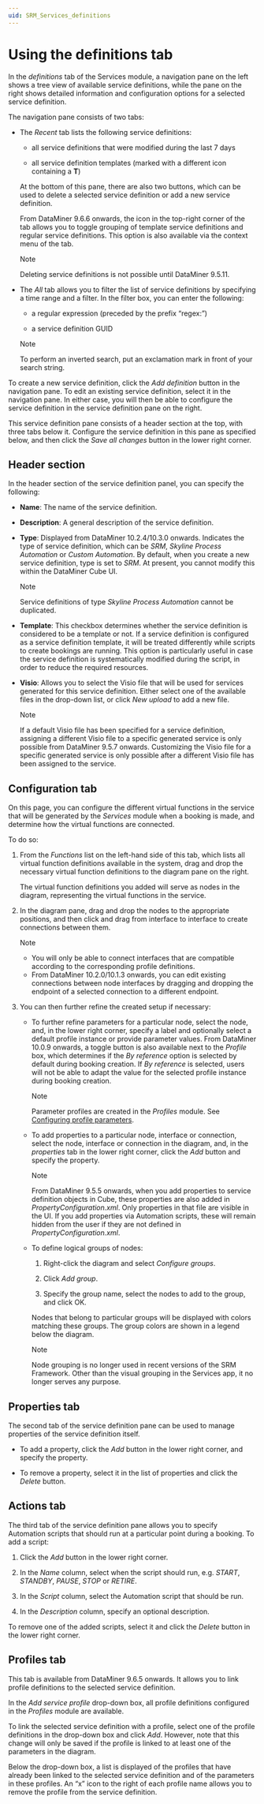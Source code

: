 ```yaml
---
uid: SRM_Services_definitions
---
```


# Using the definitions tab

In the *definitions* tab of the Services module, a navigation pane on the left shows a tree view of available service definitions, while the pane on the right shows detailed information and configuration options for a selected service definition.

The navigation pane consists of two tabs:

- The *Recent* tab lists the following service definitions:

  - all service definitions that were modified during the last 7 days

  - all service definition templates (marked with a different icon containing a **T**)

  At the bottom of this pane, there are also two buttons, which can be used to delete a selected service definition or add a new service definition.

  From DataMiner 9.6.6 onwards, the icon in the top-right corner of the tab allows you to toggle grouping of template service definitions and regular service definitions. This option is also available via the context menu of the tab.

  > [!NOTE]
  > Deleting service definitions is not possible until DataMiner 9.5.11.

- The *All* tab allows you to filter the list of service definitions by specifying a time range and a filter. In the filter box, you can enter the following:

  - a regular expression (preceded by the prefix “regex:”)

  - a service definition GUID

  > [!NOTE]
  > To perform an inverted search, put an exclamation mark in front of your search string.

To create a new service definition, click the *Add definition* button in the navigation pane. To edit an existing service definition, select it in the navigation pane. In either case, you will then be able to configure the service definition in the service definition pane on the right.

This service definition pane consists of a header section at the top, with three tabs below it. Configure the service definition in this pane as specified below, and then click the *Save all changes* button in the lower right corner.

## Header section

In the header section of the service definition panel, you can specify the following:

- **Name**: The name of the service definition.

- **Description**: A general description of the service definition.

- **Type**: Displayed from DataMiner 10.2.4/10.3.0 onwards. Indicates the type of service definition, which can be *SRM*, *Skyline Process Automation* or *Custom Automation*. By default, when you create a new service definition, type is set to *SRM*. At present, you cannot modify this within the DataMiner Cube UI.

  > [!NOTE]
  > Service definitions of type *Skyline Process Automation* cannot be duplicated.

- **Template**: This checkbox determines whether the service definition is considered to be a template or not. If a service definition is configured as a service definition template, it will be treated differently while scripts to create bookings are running. This option is particularly useful in case the service definition is systematically modified during the script, in order to reduce the required resources.

- **Visio**: Allows you to select the Visio file that will be used for services generated for this service definition. Either select one of the available files in the drop-down list, or click *New upload* to add a new file.

  > [!NOTE]
  > If a default Visio file has been specified for a service definition, assigning a different Visio file to a specific generated service is only possible from DataMiner 9.5.7 onwards. Customizing the Visio file for a specific generated service is only possible after a different Visio file has been assigned to the service.

## Configuration tab

On this page, you can configure the different virtual functions in the service that will be generated by the *Services* module when a booking is made, and determine how the virtual functions are connected.

To do so:

1. From the *Functions* list on the left-hand side of this tab, which lists all virtual function definitions available in the system, drag and drop the necessary virtual function definitions to the diagram pane on the right.

   The virtual function definitions you added will serve as nodes in the diagram, representing the virtual functions in the service.

1. In the diagram pane, drag and drop the nodes to the appropriate positions, and then click and drag from interface to interface to create connections between them.

   > [!NOTE]
   > - You will only be able to connect interfaces that are compatible according to the corresponding profile definitions. 
   > - From DataMiner 10.2.0/10.1.3 onwards, you can edit existing connections between node interfaces by dragging and dropping the endpoint of a selected connection to a different endpoint.

1. You can then further refine the created setup if necessary:

   - To further refine parameters for a particular node, select the node, and, in the lower right corner, specify a label and optionally select a default profile instance or provide parameter values. From DataMiner 10.0.9 onwards, a toggle button is also available next to the *Profile* box, which determines if the *By reference* option is selected by default during booking creation. If *By reference* is selected, users will not be able to adapt the value for the selected profile instance during booking creation.

     > [!NOTE]
     > Parameter profiles are created in the *Profiles* module. See [Configuring profile parameters](xref:Configuring_profile_parameters).

   - To add properties to a particular node, interface or connection, select the node, interface or connection in the diagram, and, in the *properties* tab in the lower right corner, click the *Add* button and specify the property.

     > [!NOTE]
     > From DataMiner 9.5.5 onwards, when you add properties to service definition objects in Cube, these properties are also added in *PropertyConfiguration.xml*. Only properties in that file are visible in the UI. If you add properties via Automation scripts, these will remain hidden from the user if they are not defined in *PropertyConfiguration.xml*.

   - To define logical groups of nodes:

     1. Right-click the diagram and select *Configure groups*.

     1. Click *Add group*.

     1. Specify the group name, select the nodes to add to the group, and click OK.

     Nodes that belong to particular groups will be displayed with colors matching these groups. The group colors are shown in a legend below the diagram.

     > [!NOTE]
     > Node grouping is no longer used in recent versions of the SRM Framework. Other than the visual grouping in the Services app, it no longer serves any purpose.

## Properties tab

The second tab of the service definition pane can be used to manage properties of the service definition itself.

- To add a property, click the *Add* button in the lower right corner, and specify the property.

- To remove a property, select it in the list of properties and click the *Delete* button.

## Actions tab

The third tab of the service definition pane allows you to specify Automation scripts that should run at a particular point during a booking. To add a script:

1. Click the *Add* button in the lower right corner.

1. In the *Name* column, select when the script should run, e.g. *START*, *STANDBY*, *PAUSE*, *STOP* or *RETIRE*.

1. In the *Script* column, select the Automation script that should be run.

1. In the *Description* column, specify an optional description.

To remove one of the added scripts, select it and click the *Delete* button in the lower right corner.

## Profiles tab

This tab is available from DataMiner 9.6.5 onwards. It allows you to link profile definitions to the selected service definition.

In the *Add service profile* drop-down box, all profile definitions configured in the *Profiles* module are available.

To link the selected service definition with a profile, select one of the profile definitions in the drop-down box and click *Add*. However, note that this change will only be saved if the profile is linked to at least one of the parameters in the diagram.

Below the drop-down box, a list is displayed of the profiles that have already been linked to the selected service definition and of the parameters in these profiles. An “x” icon to the right of each profile name allows you to remove the profile from the service definition.
